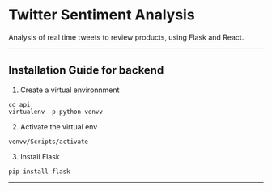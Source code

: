 # Twitter Sentiment Analysis  
Analysis of real time tweets to review products, using Flask and React.
___
## Installation Guide for backend
1. Create a virtual environnment
 ```shell 
 cd api
 virtualenv -p python venvv
 ```
 2. Activate the virtual env

 ```shell
 venvv/Scripts/activate
 ```
3. Install Flask
```shell
pip install flask
```
___

